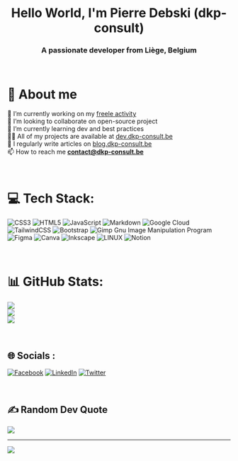 <h1 align="center">Hello World, I'm Pierre Debski (dkp-consult)</h1>
<h3 align="center">A passionate developer from Liège, Belgium</h3>
<br>


# 💫 About me
🔭 I’m currently working on my [freele activity](https://dkp-consult.be) <br>
👯 I’m looking to collaborate on open-source project<br>
🌱 I’m currently learning dev and best practices<br>
👨‍💻 All of my projects are available at [dev.dkp-consult.be](dev.dkp-consult.be) <br>
📝 I regularly write articles on [blog.dkp-consult.be](blog.dkp-consult.be) <br>
📫 How to reach me **contact@dkp-consult.be**

<br>

# 💻 Tech Stack:
![CSS3](https://img.shields.io/badge/css3-%231572B6.svg?style=for-the-badge&logo=css3&logoColor=white) ![HTML5](https://img.shields.io/badge/html5-%23E34F26.svg?style=for-the-badge&logo=html5&logoColor=white) ![JavaScript](https://img.shields.io/badge/javascript-%23323330.svg?style=for-the-badge&logo=javascript&logoColor=%23F7DF1E) ![Markdown](https://img.shields.io/badge/markdown-%23000000.svg?style=for-the-badge&logo=markdown&logoColor=white) ![Google Cloud](https://img.shields.io/badge/Google%20Cloud-%234285F4.svg?style=for-the-badge&logo=google-cloud&logoColor=white) ![TailwindCSS](https://img.shields.io/badge/tailwindcss-%2338B2AC.svg?style=for-the-badge&logo=tailwind-css&logoColor=white) ![Bootstrap](https://img.shields.io/badge/bootstrap-%23563D7C.svg?style=for-the-badge&logo=bootstrap&logoColor=white) ![Gimp Gnu Image Manipulation Program](https://img.shields.io/badge/Gimp-657D8B?style=for-the-badge&logo=gimp&logoColor=FFFFFF) 	![Figma](https://img.shields.io/badge/figma-%23F24E1E.svg?style=for-the-badge&logo=figma&logoColor=white) ![Canva](https://img.shields.io/badge/Canva-%2300C4CC.svg?style=for-the-badge&logo=Canva&logoColor=white) ![Inkscape](https://img.shields.io/badge/Inkscape-e0e0e0?style=for-the-badge&logo=inkscape&logoColor=080A13) ![LINUX](https://img.shields.io/badge/Linux-FCC624?style=for-the-badge&logo=linux&logoColor=black) ![Notion](https://img.shields.io/badge/Notion-%23000000.svg?style=for-the-badge&logo=notion&logoColor=white)

<br>

# 📊 GitHub Stats:
![](https://github-readme-stats.vercel.app/api?username=dkp-consult&theme=dark&hide_border=false&include_all_commits=true&count_private=true)<br/>
![](https://github-readme-streak-stats.herokuapp.com/?user=dkp-consult&theme=dark&hide_border=false)<br/>
![](https://github-readme-stats.vercel.app/api/top-langs/?username=dkp-consult&theme=dark&hide_border=false&include_all_commits=true&count_private=true&layout=compact)

<br>

## 🌐 Socials :
[![Facebook](https://img.shields.io/badge/Facebook-%231877F2.svg?logo=Facebook&logoColor=white)](https://facebook.com/dkp-consult) 
[![LinkedIn](https://img.shields.io/badge/LinkedIn-%230077B5.svg?logo=linkedin&logoColor=white)](https://linkedin.com/in/pierre-debski) [![Twitter](https://img.shields.io/badge/Twitter-%231DA1F2.svg?logo=Twitter&logoColor=white)](https://twitter.com/dkp_consult)

<br>

## ✍️ Random Dev Quote 
![](https://quotes-github-readme.vercel.app/api?type=horizontal&theme=radical)


---
[![](https://visitcount.itsvg.in/api?id=dkp-consult&label=Profile%20Views&color=0&icon=2&pretty=true)](https://visitcount.itsvg.in)

<!-- Proudly created with GPRM ( https://gprm.itsvg.in ) -->
